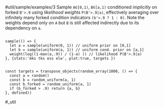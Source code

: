 #util/sample/examples/3 Sample `A∈[0,1)`, `B∈[a,1)` conditioned _implicitly_ on forked `B'>.9` using _likelihood weights_ `P(B'>.9|a)`, effectively averaging over infinitely many forked condition indicators `(b'>.9 ? 1 : 0)`. Note the weights depend only on `A` but `B` is still affected indirectly due to its dependency on `a`.
```js:js_input

sample(() => {
  let a = sample(uniform(0, 1)) // uniform prior on [0,1]
  let b = sample(uniform(a, 1)) // uniform cond. prior on [a,1]
  weight(log((1-max(a,.9)) / (1-a) )) // likelihood P(B'>.9|a)
}, {stats:'mks tks ess elw', plot:true, targets })

```
```js:js_removed

const targets = transpose_objects(random_array(1000, () => {
  const a = random()
  const b = random_uniform(a, 1)
  const b_forked = random_uniform(a, 1)
  if (b_forked > .9) return {a, b}
}, defined))

```
#_util